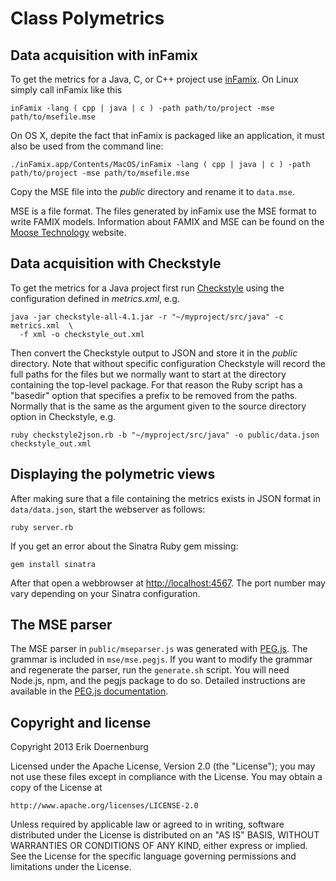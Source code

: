 # Class Polymetrics

## Data acquisition with inFamix

To get the metrics for a Java, C, or C++ project use [inFamix](http://www.intooitus.com/products/infamix). On Linux simply call inFamix like this

    inFamix -lang ( cpp | java | c ) -path path/to/project -mse path/to/msefile.mse

On OS X, depite the fact that inFamix is packaged like an application, it must also be used from the command line:

    ./inFamix.app/Contents/MacOS/inFamix -lang ( cpp | java | c ) -path path/to/project -mse path/to/msefile.mse

Copy the MSE file into the _public_ directory and rename it to `data.mse`.

MSE is a file format. The files generated by inFamix use the MSE format to write FAMIX models. Information about FAMIX and MSE can be found on the [Moose Technology]() website.


## Data acquisition with Checkstyle

To get the metrics for a Java project first run [Checkstyle](http://checkstyle.sourceforge.net/) using the configuration defined in _metrics.xml_, e.g.

    java -jar checkstyle-all-4.1.jar -r "~/myproject/src/java" -c metrics.xml  \
      -f xml -o checkstyle_out.xml
		
Then convert the Checkstyle output to JSON and store it in the _public_ directory. Note that without specific configuration Checkstyle will record the full paths for the files but we normally want to start at the directory containing the top-level package. For that reason the Ruby script has a "basedir" option that specifies a prefix to be removed from the paths. Normally that is the same as the argument given to the source directory option in Checkstyle, e.g.

    ruby checkstyle2json.rb -b "~/myproject/src/java" -o public/data.json checkstyle_out.xml


## Displaying the polymetric views

After making sure that a file containing the metrics exists in JSON format in `data/data.json`, start the webserver as follows:

    ruby server.rb 

If you get an error about the Sinatra Ruby gem missing:

    gem install sinatra

After that open a webbrowser at [http://localhost:4567](http://localhost:4567). The port number may vary depending on your Sinatra configuration.


## The MSE parser

The MSE parser in `public/mseparser.js` was generated with [PEG.js](http://pegjs.majda.cz/). The grammar is included in `mse/mse.pegjs`. If you want to modify the grammar and regenerate the parser, run the `generate.sh` script. You will need Node.js, npm, and the pegjs package  to do so. Detailed instructions are available in the [PEG.js documentation](http://pegjs.majda.cz/documentation).


## Copyright and license

Copyright 2013 Erik Doernenburg

Licensed under the Apache License, Version 2.0 (the "License");
you may not use these files except in compliance with the License.
You may obtain a copy of the License at

    http://www.apache.org/licenses/LICENSE-2.0

Unless required by applicable law or agreed to in writing, software
distributed under the License is distributed on an "AS IS" BASIS,
WITHOUT WARRANTIES OR CONDITIONS OF ANY KIND, either express or implied.
See the License for the specific language governing permissions and
limitations under the License.
